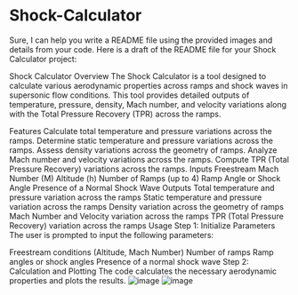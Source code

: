 # Shock-Calculator

Sure, I can help you write a README file using the provided images and details from your code. Here is a draft of the README file for your Shock Calculator project:

Shock Calculator
Overview
The Shock Calculator is a tool designed to calculate various aerodynamic properties across ramps and shock waves in supersonic flow conditions. This tool provides detailed outputs of temperature, pressure, density, Mach number, and velocity variations along with the Total Pressure Recovery (TPR) across the ramps.

Features
Calculate total temperature and pressure variations across the ramps.
Determine static temperature and pressure variations across the ramps.
Assess density variations across the geometry of ramps.
Analyze Mach number and velocity variations across the ramps.
Compute TPR (Total Pressure Recovery) variations across the ramps.
Inputs
Freestream Mach Number (M)
Altitude (h)
Number of Ramps (up to 4)
Ramp Angle or Shock Angle
Presence of a Normal Shock Wave
Outputs
Total temperature and pressure variation across the ramps
Static temperature and pressure variation across the ramps
Density variation across the geometry of ramps
Mach Number and Velocity variation across the ramps
TPR (Total Pressure Recovery) variation across the ramps
Usage
Step 1: Initialize Parameters
The user is prompted to input the following parameters:

Freestream conditions (Altitude, Mach Number)
Number of ramps
Ramp angles or shock angles
Presence of a normal shock wave
Step 2: Calculation and Plotting
The code calculates the necessary aerodynamic properties and plots the results.
![image](https://github.com/user-attachments/assets/96d37010-7019-4012-b30b-1db3358e6a0b)
![image](https://github.com/user-attachments/assets/c83dd7c0-3686-4559-a70f-0862cb0877b1)

